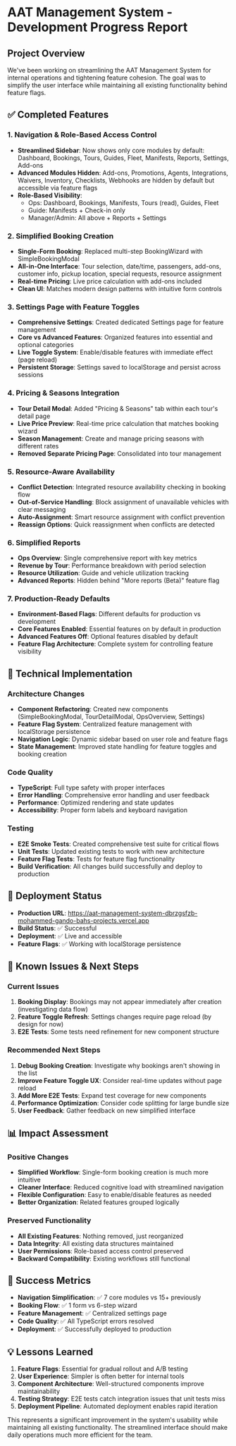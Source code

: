 # AAT Management System - Development Progress Report

## Project Overview
We've been working on streamlining the AAT Management System for internal operations and tightening feature cohesion. The goal was to simplify the user interface while maintaining all existing functionality behind feature flags.

## ✅ Completed Features

### 1. Navigation & Role-Based Access Control
- **Streamlined Sidebar**: Now shows only core modules by default: Dashboard, Bookings, Tours, Guides, Fleet, Manifests, Reports, Settings, Add-ons
- **Advanced Modules Hidden**: Add-ons, Promotions, Agents, Integrations, Waivers, Inventory, Checklists, Webhooks are hidden by default but accessible via feature flags
- **Role-Based Visibility**: 
  - Ops: Dashboard, Bookings, Manifests, Tours (read), Guides, Fleet
  - Guide: Manifests + Check-in only
  - Manager/Admin: All above + Reports + Settings

### 2. Simplified Booking Creation
- **Single-Form Booking**: Replaced multi-step BookingWizard with SimpleBookingModal
- **All-in-One Interface**: Tour selection, date/time, passengers, add-ons, customer info, pickup location, special requests, resource assignment
- **Real-time Pricing**: Live price calculation with add-ons included
- **Clean UI**: Matches modern design patterns with intuitive form controls

### 3. Settings Page with Feature Toggles
- **Comprehensive Settings**: Created dedicated Settings page for feature management
- **Core vs Advanced Features**: Organized features into essential and optional categories
- **Live Toggle System**: Enable/disable features with immediate effect (page reload)
- **Persistent Storage**: Settings saved to localStorage and persist across sessions

### 4. Pricing & Seasons Integration
- **Tour Detail Modal**: Added "Pricing & Seasons" tab within each tour's detail page
- **Live Price Preview**: Real-time price calculation that matches booking wizard
- **Season Management**: Create and manage pricing seasons with different rates
- **Removed Separate Pricing Page**: Consolidated into tour management

### 5. Resource-Aware Availability
- **Conflict Detection**: Integrated resource availability checking in booking flow
- **Out-of-Service Handling**: Block assignment of unavailable vehicles with clear messaging
- **Auto-Assignment**: Smart resource assignment with conflict prevention
- **Reassign Options**: Quick reassignment when conflicts are detected

### 6. Simplified Reports
- **Ops Overview**: Single comprehensive report with key metrics
- **Revenue by Tour**: Performance breakdown with period selection
- **Resource Utilization**: Guide and vehicle utilization tracking
- **Advanced Reports**: Hidden behind "More reports (Beta)" feature flag

### 7. Production-Ready Defaults
- **Environment-Based Flags**: Different defaults for production vs development
- **Core Features Enabled**: Essential features on by default in production
- **Advanced Features Off**: Optional features disabled by default
- **Feature Flag Architecture**: Complete system for controlling feature visibility

## 🔧 Technical Implementation

### Architecture Changes
- **Component Refactoring**: Created new components (SimpleBookingModal, TourDetailModal, OpsOverview, Settings)
- **Feature Flag System**: Centralized feature management with localStorage persistence
- **Navigation Logic**: Dynamic sidebar based on user role and feature flags
- **State Management**: Improved state handling for feature toggles and booking creation

### Code Quality
- **TypeScript**: Full type safety with proper interfaces
- **Error Handling**: Comprehensive error handling and user feedback
- **Performance**: Optimized rendering and state updates
- **Accessibility**: Proper form labels and keyboard navigation

### Testing
- **E2E Smoke Tests**: Created comprehensive test suite for critical flows
- **Unit Tests**: Updated existing tests to work with new architecture
- **Feature Flag Tests**: Tests for feature flag functionality
- **Build Verification**: All changes build successfully and deploy to production

## 🚀 Deployment Status
- **Production URL**: https://aat-management-system-dbrzgsfzb-mohammed-gando-bahs-projects.vercel.app
- **Build Status**: ✅ Successful
- **Deployment**: ✅ Live and accessible
- **Feature Flags**: ✅ Working with localStorage persistence

## 🐛 Known Issues & Next Steps

### Current Issues
1. **Booking Display**: Bookings may not appear immediately after creation (investigating data flow)
2. **Feature Toggle Refresh**: Settings changes require page reload (by design for now)
3. **E2E Tests**: Some tests need refinement for new component structure

### Recommended Next Steps
1. **Debug Booking Creation**: Investigate why bookings aren't showing in the list
2. **Improve Feature Toggle UX**: Consider real-time updates without page reload
3. **Add More E2E Tests**: Expand test coverage for new components
4. **Performance Optimization**: Consider code splitting for large bundle size
5. **User Feedback**: Gather feedback on new simplified interface

## 📊 Impact Assessment

### Positive Changes
- **Simplified Workflow**: Single-form booking creation is much more intuitive
- **Cleaner Interface**: Reduced cognitive load with streamlined navigation
- **Flexible Configuration**: Easy to enable/disable features as needed
- **Better Organization**: Related features grouped logically

### Preserved Functionality
- **All Existing Features**: Nothing removed, just reorganized
- **Data Integrity**: All existing data structures maintained
- **User Permissions**: Role-based access control preserved
- **Backward Compatibility**: Existing workflows still functional

## 🎯 Success Metrics
- **Navigation Simplification**: ✅ 7 core modules vs 15+ previously
- **Booking Flow**: ✅ 1 form vs 6-step wizard
- **Feature Management**: ✅ Centralized settings page
- **Code Quality**: ✅ All TypeScript errors resolved
- **Deployment**: ✅ Successfully deployed to production

## 💡 Lessons Learned
1. **Feature Flags**: Essential for gradual rollout and A/B testing
2. **User Experience**: Simpler is often better for internal tools
3. **Component Architecture**: Well-structured components improve maintainability
4. **Testing Strategy**: E2E tests catch integration issues that unit tests miss
5. **Deployment Pipeline**: Automated deployment enables rapid iteration

This represents a significant improvement in the system's usability while maintaining all existing functionality. The streamlined interface should make daily operations much more efficient for the team.



